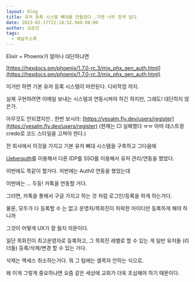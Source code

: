 ```yaml
---
layout: blog
title: 유저 등록 시스템 뼈대를 만들었다..기엔 너무 한게 없다
date: 2023-02-17T22:18:52.948-08:00
author: 김승진
tags:
  - 예삶주소록
---
```

Elixir + Phoenix가 얼마나 대단하냐면

[https://hexdocs.pm/phoenix/1.7.0-rc.3/mix_phx_gen_auth.html](https://hexdocs.pm/phoenix/1.7.0-rc.3/mix_phx_gen_auth.html)

이거만 하면 기본 유저 등록 시스템이 마련된다. 디비작업 까지.

실제 구현하려면 이메일 보내는 시스템과 연동시켜야 하긴 하지만, 그래도! 대단하지 않은가.

아무것도 안되겠지만.. 한번 보시라: [https://yesalm.fly.dev/users/register](https://yesalm.fly.dev/users/register)
(현재는  CI 실패했다 ㅠㅠ 아마 테스트랑 credo로 코드 스타일을 고쳐야 한다.)





전 회사에서 이것을 가지고 기본 유저 뼈대 시스템을 구축하고 그다음에

[Ueberauth](https://github.com/ueberauth/ueberauth)를 이용해서 다른 IDP를 SSO를 이용해서 유저 관리/연동을 했었다.

이번에도 똑같이 할거다. 저번에는 Auth0 연동을 했었는데

이번에는 … 두둥! 카톡을 연동할 거다.

그러면, 카톡을 통해서 구글 가지고 하는 것 처럼 로그인/등록을 하게 하는거다.

물론, 모두가 다 등록할 수 는 없고 운영자/목회진이 허락한 아이디만 등록하게 해야 하니까

그것이 어떻게 UX가 잘 될지 의문이다.

일단 목회진이 최고운영자로 등록하고, 그 목회진 레벨로 할 수 있는 게 일반 유저들 (리더들) 등록/삭제/변경 할 수 있는 거다.

삭제는 엑세스 취소하는거다. 뭐 그 텀에는 셀목자 안하는 식으로.

왜 이게 그렇게 중요하냐면 요즘 같은 세상에 교회가 더욱 조심해야 하기 때문이다.








